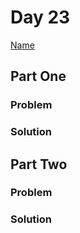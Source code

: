 # Day 23

[Name](https://adventofcode.com/2024/day/23)

## Part One

### Problem

### Solution

## Part Two

### Problem

### Solution
